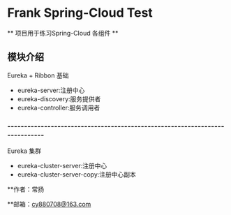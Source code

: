 # Frank Spring-Cloud Test #
** 项目用于练习Spring-Cloud 各组件 **


## 模块介绍 ##

Eureka + Ribbon 基础 
- eureka-server:注册中心
- eureka-discovery:服务提供者
- eureka-controller:服务调用者

### ---------------------------------------------------------------------------- ##

Eureka 集群 
- eureka-cluster-server:注册中心
- eureka-cluster-server-copy:注册中心副本

**作者：常扬

**邮箱：cy880708@163.com
